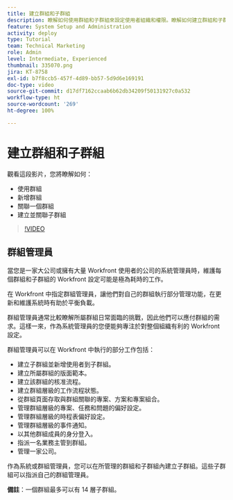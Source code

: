 ```yaml
---
title: 建立群組和子群組
description: 瞭解如何使用群組和子群組來設定使用者組織和權限。瞭解如何建立群組和子群組。
feature: System Setup and Administration
activity: deploy
type: Tutorial
team: Technical Marketing
role: Admin
level: Intermediate, Experienced
thumbnail: 335070.png
jira: KT-8758
exl-id: b7f8ccb5-457f-4d89-bb57-5d9d6e169191
doc-type: video
source-git-commit: d17df7162ccaab6b62db34209f50131927c0a532
workflow-type: ht
source-wordcount: '269'
ht-degree: 100%

---
```


# 建立群組和子群組

觀看這段影片，您將瞭解如何：

* 使用群組
* 新增群組
* 關聯一個群組
* 建立並關聯子群組

>[!VIDEO](https://video.tv.adobe.com/v/335070/?quality=12&learn=on&enablevpops)

## 群組管理員

當您是一家大公司或擁有大量 Workfront 使用者的公司的系統管理員時，維護每個群組和子群組的 Workfront 設定可能是極為耗時的工作。

在 Workfront 中指定群組管理員，讓他們對自己的群組執行部分管理功能，在更新和維護系統時有助於平衡負載。

群組管理員通常比較瞭解所屬群組日常面臨的挑戰，因此他們可以應付群組的需求。這樣一來，作為系統管理員的您便能夠專注於對整個組織有利的 Workfront 設定。

群組管理員可以在 Workfront 中執行的部分工作包括：

* 建立子群組並新增使用者到子群組。
* 建立所屬群組的版面範本。
* 建立該群組的核准流程。
* 建立群組層級的工作流程狀態。
* 從群組頁面存取與群組關聯的專案、方案和專案組合。
* 管理群組層級的專案、任務和問題的偏好設定。
* 管理群組層級的時程表偏好設定。
* 管理群組層級的事件通知。
* 以其他群組成員的身分登入。
* 指派一名業務主管到群組。
* 管理一家公司。

作為系統或群組管理員，您可以在所管理的群組和子群組內建立子群組。這些子群組可以指派自己的群組管理員。

**備註**：一個群組最多可以有 14 層子群組。
